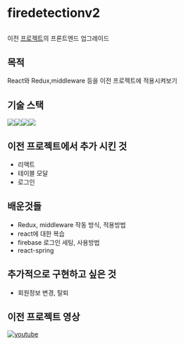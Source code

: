 # firedetectionv2
## 
이전 [프로젝트](https://github.com/chungstar/deeplearning-firedetection)의 프론트엔드 업그레이드

## 목적
React와 Redux,middleware 등을 이전 프로젝트에 적용시켜보기

## 기술 스택 
<img src="https://img.shields.io/badge/Firebase-FFCA28?style=for-the-badge&logo=Firebase&logoColor=white"><img src="https://img.shields.io/badge/Redux-764ABC?style=for-the-badge&logo=Redux&logoColor=white"><img src="https://img.shields.io/badge/React-61DAFB?style=for-the-badge&logo=React&logoColor=white"><img src="https://img.shields.io/badge/React-CA4245?style=for-the-badge&logo=ReactRouter&logoColor=white">

## 이전 프로젝트에서 추가 시킨 것
+ 리액트  
+ 테이블 모달  
+ 로그인  

## 배운것들
+ Redux, middleware 작동 방식, 적용방법  
+ react에 대한 복습  
+ firebase 로그인 세팅, 사용방법  
+ react-spring 

## 추가적으로 구현하고 싶은 것
+ 회원정보 변경, 탈퇴

## 이전 프로젝트 영상
[![youtube](https://img.youtube.com/vi/Ofo64-esJ1k/0.jpg)](https://youtu.be/Ofo64-esJ1k)
